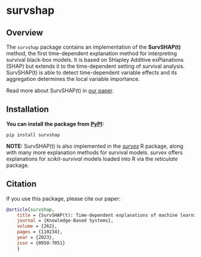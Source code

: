 # survshap

<!-- badges: start -->
<!-- badges: end -->

## Overview 
The `survshap` package contains an implementation of the **SurvSHAP(t)** method, the first time-dependent explanation method for interpreting survival black-box models. It is based on SHapley Additive exPlanations (SHAP) but extends it to the time-dependent setting of survival analysis. SurvSHAP(t) is able to detect time-dependent variable effects and its aggregation determines the local variable importance.

Read more about SurvSHAP(t) in [our paper](https://doi.org/10.1016/j.knosys.2022.110234).

## Installation
**You can install the package from [PyPI](https://pypi.org/project/survshap/):**
```
pip install survshap
```

**NOTE:** SurvSHAP(t) is also implemented in the [*survex*](https://github.com/ModelOriented/survex) R package, along with many more explanation methods for survival models. *survex* offers explanations for *scikit-survival* models loaded into R via the *reticulate* package.

## Citation
If you use this package, please cite our paper:
    
```bib
@article{survshap,
    title = {SurvSHAP(t): Time-dependent explanations of machine learning survival models},
    journal = {Knowledge-Based Systems},
    volume = {262},
    pages = {110234},
    year = {2023},
    issn = {0950-7051}
    }
```
